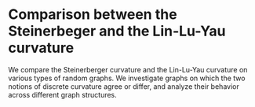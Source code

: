 # Comparison between the Steinerbeger and the Lin-Lu-Yau curvature 

We compare the Steinerberger curvature and the Lin-Lu-Yau curvature on various types of random graphs. We investigate graphs on which the two notions of discrete curvature agree or differ, and analyze their behavior across different graph structures.